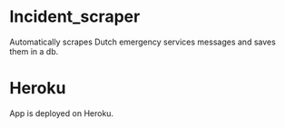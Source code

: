 # Incident_scraper
Automatically scrapes Dutch emergency services messages and saves them in a db.

# Heroku
App is deployed on Heroku. 


